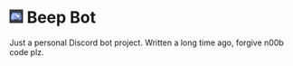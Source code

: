 # <img src="https://raw.githubusercontent.com/mikkel-ol/beepbot/master/etc/logo.png" alt="" width="24px" height="24px"> Beep Bot 

Just a personal Discord bot project. Written a long time ago, forgive n00b code plz.

